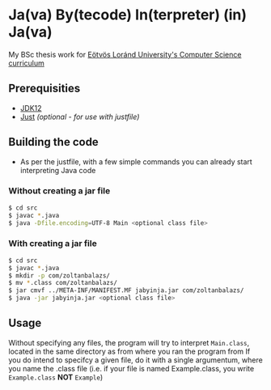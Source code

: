 # Ja(va) By(tecode) In(terpreter) (in) Ja(va)

My BSc thesis work for [Eötvös Loránd University's Computer Science curriculum](https://www.inf.elte.hu/en)

## Prerequisities

- [JDK12](https://openjdk.org/projects/jdk/12/)
- [Just](https://github.com/casey/just) *(optional - for use with justfile)*

## Building the code

- As per the justfile, with a few simple commands you can already start interpreting Java code

### Without creating a jar file

```sh
$ cd src
$ javac *.java
$ java -Dfile.encoding=UTF-8 Main <optional class file>
```

### With creating a jar file

```sh
$ cd src
$ javac *.java
$ mkdir -p com/zoltanbalazs/
$ mv *.class com/zoltanbalazs/
$ jar cmvf ../META-INF/MANIFEST.MF jabyinja.jar com/zoltanbalazs/
$ java -jar jabyinja.jar <optional class file>
```

## Usage

Without specifying any files, the program will try to interpret `Main.class`, located in the same directory as from where you ran the program from
If you do intend to specifcy a given file, do it with a single argumentum, where you name the .class file (i.e. if your file is named Example.class, you write `Example.class` **NOT** `Example`)
